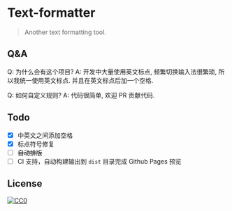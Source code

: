 # Text-formatter

> Another text formatting tool.

## Q&A

Q: 为什么会有这个项目?
A: 开发中大量使用英文标点, 频繁切换输入法很繁琐, 所以我统一使用英文标点. 并且在英文标点后加一个空格.

Q: 如何自定义规则?
A: 代码很简单, 欢迎 PR 贡献代码.

## Todo

* [x] 中英文之间添加空格
* [x] 标点符号修复
* [ ] ~~自动排版~~
* [ ] CI 支持，自动构建输出到 `dist` 目录完成 Github Pages 预览

## License

[![CC0](https://i.creativecommons.org/p/zero/1.0/88x31.png)](https://creativecommons.org/publicdomain/zero/1.0/)
